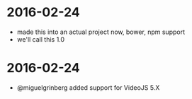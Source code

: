 # 2016-02-24

- made this into an actual project now, bower, npm support
- we'll call this 1.0

# 2016-02-24

- @miguelgrinberg added support for VideoJS 5.X
